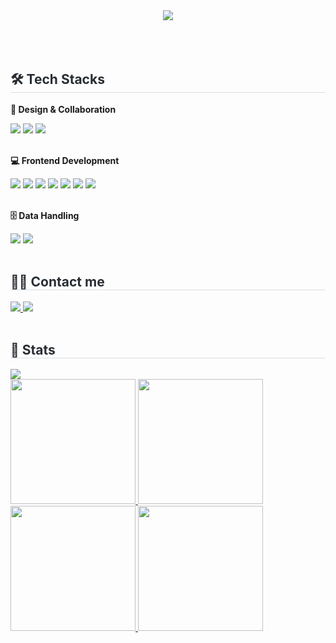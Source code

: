 
<div align= "center">
    <img src="https://capsule-render.vercel.app/api?type=rounded&color=0:94a6ff,100:fffafa&height=180&text=👋🏻%20Hello,%20I'm%20Hyeri!&animation=fadeIn&fontColor=000000&fontSize=50" />
    </div><br><br><br>
    <div style="text-align: lef">
    <h2 style="border-bottom: 1px solid #d8dee4; color: #282d33;"> 🛠️ Tech Stacks </h2>
    <div style="margin: ; text-align: left;" "text-align: left;"> 
        <p><b> 🎨 Design & Collaboration </b></p>
        <img src="https://img.shields.io/badge/Figma-F24E1E?style=for-the-badge&logo=Figma&logoColor=white">
          <img src="https://img.shields.io/badge/Slack-4A154B?style=for-the-badge&logo=Slack&logoColor=white">
          <img src="https://img.shields.io/badge/Notion-000000?style=for-the-badge&logo=Notion&logoColor=white"><br><br>
        <p><b> 💻 Frontend Development</b> </p>
          <img src="https://img.shields.io/badge/HTML5-E34F26?style=for-the-badge&logo=HTML5&logoColor=white">
          <img src="https://img.shields.io/badge/CSS3-1572B6?style=for-the-badge&logo=CSS3&logoColor=white">
          <img src="https://img.shields.io/badge/Javascript-F7DF1E?style=for-the-badge&logo=Javascript&logoColor=white">
          <img src="https://img.shields.io/badge/jQuery-0769AD?style=for-the-badge&logo=jQuery&logoColor=white">
          <img src="https://img.shields.io/badge/React-61DAFB?style=for-the-badge&logo=React&logoColor=white">
          <img src="https://img.shields.io/badge/TailwindCSS-06B6D4?style=for-the-badge&logo=TailwindCSS&logoColor=white">
          <img src="https://img.shields.io/badge/Bootstrap-7952B3?style=for-the-badge&logo=Bootstrap&logoColor=white"><br><br>
        <p><b> 🗄️ Data Handling </b></p>
          <img src="https://img.shields.io/badge/MySQL-4479A1?style=for-the-badge&logo=MySQL&logoColor=white">
          <img src="https://img.shields.io/badge/Python-3776AB?style=for-the-badge&logo=Python&logoColor=white">
          </div>
    </div>
    <br>
    <div style="text-align: left;">
    <h2 style="border-bottom: 1px solid #d8dee4; color: #282d33;"> 🧑‍💻 Contact me </h2>
    <div style="text-align: left;"> <a href=https://velog.io/@hel_ee/posts> <img src="https://img.shields.io/badge/Velog-20C997?style=for-the-badge&logo=Velog&logoColor=white&link=https://velog.io/@hel_ee/posts"> </a>
         <a href=mailto:youhr02@gmail.com> <img src="https://img.shields.io/badge/Gmail-EA4335?style=for-the-badge&logo=Gmail&logoColor=white&link=mailto:youhr02@gmail.com"> </a>
          </div>
    <div style="text-align: left;">  </div> 
    </div>
    <br>
    <div style="text-align: left;"> 
    <h2 style="border-bottom: 1px solid #d8dee4; color: #282d33;"> 🏅 Stats </h2> <div style="text-align: left;"> 
          <img src="https://github-readme-stats.vercel.app/api/top-langs/?username=yu-hyeri&layout=compact&bg_color=180,00000000,ffffff&title_color=4785ff&text_color=4785ff"
           /> </div> 
    </div>
    

<a href="https://www.gitanimals.org/en_US?utm_medium=image&utm_source=yu-hyeri&utm_content=line">
  <img
    src="https://render.gitanimals.org/lines/yu-hyeri?pet-id=602747403179089754"
    width="200"
    height="200"
  />
</a>

<a href="https://www.gitanimals.org/en_US?utm_medium=image&utm_source=yu-hyeri&utm_content=line">
  <img
    src="https://render.gitanimals.org/lines/yu-hyeri?pet-id=587181348183179483"
    width="200"
    height="200"
  />
</a>

<a href="https://www.gitanimals.org/en_US?utm_medium=image&utm_source=yu-hyeri&utm_content=line">
  <img
    src="https://render.gitanimals.org/lines/yu-hyeri?pet-id=655396305960038490"
    width="200"
    height="200"
  />
</a>
  
<a href="https://www.gitanimals.org/en_US?utm_medium=image&utm_source=yu-hyeri&utm_content=line">
  <img
    src="https://render.gitanimals.org/lines/yu-hyeri?pet-id=603128738217415935"
    width="200"
    height="200"
  />
</a>
  

  
  

<!--
 is a ✨ _special_ ✨ repository because its `README.md` (this file) appears on your GitHub profile.

Here are some ideas to get you started:

- 🔭 I’m currently working on ...
- 🌱 I’m currently learning ...
- 👯 I’m looking to collaborate on ...
- 🤔 I’m looking for help with ...
- 💬 Ask me about ...
- 📫 How to reach me: ...
- 😄 Pronouns: ...
- ⚡ Fun fact: ...
-->
